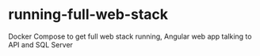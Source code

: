 # running-full-web-stack
Docker Compose to get full web stack running, Angular web app talking to API and SQL Server
